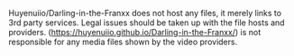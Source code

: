 Huyenuiio/Darling-in-the-Franxx does not host any files, it merely links to 3rd party services. Legal issues should be taken up with the file hosts and providers. 
(https://huyenuiio.github.io/Darling-in-the-Franxx/) 
is not responsible for any media files shown by the video providers.
